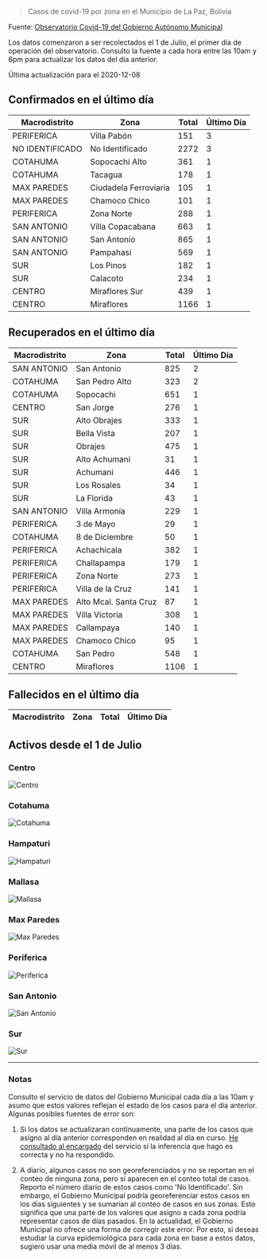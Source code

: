 > Casos de covid-19 por zona en el Municipio de La Paz, Bolivia

Fuente: [Observatorio Covid-19 del Gobierno Autónomo Municipal](http://observatoriocovid19.lapaz.bo/observatorio/index.php/datos-abiertos-covid)

Los datos comenzaron a ser recolectados el 1 de Julio, el primer día de operación del observatorio. Consulto la fuente a cada hora entre las 10am y 6pm para actualizar los datos del día anterior.

Última actualización para el 2020-12-08

## Confirmados en el último día

| Macrodistrito   | Zona                  |   Total |   Último Día |
|-----------------|-----------------------|---------|--------------|
| PERIFERICA      | Villa Pabón           |     151 |            3 |
| NO IDENTIFICADO | No Identificado       |    2272 |            3 |
| COTAHUMA        | Sopocachi Alto        |     361 |            1 |
| COTAHUMA        | Tacagua               |     178 |            1 |
| MAX PAREDES     | Ciudadela Ferroviaria |     105 |            1 |
| MAX PAREDES     | Chamoco Chico         |     101 |            1 |
| PERIFERICA      | Zona Norte            |     288 |            1 |
| SAN ANTONIO     | Villa Copacabana      |     663 |            1 |
| SAN ANTONIO     | San Antonio           |     865 |            1 |
| SAN ANTONIO     | Pampahasi             |     569 |            1 |
| SUR             | Los Pinos             |     182 |            1 |
| SUR             | Calacoto              |     234 |            1 |
| CENTRO          | Miraflores Sur        |     439 |            1 |
| CENTRO          | Miraflores            |    1166 |            1 |

## Recuperados en el último día

| Macrodistrito   | Zona                  |   Total |   Último Día |
|-----------------|-----------------------|---------|--------------|
| SAN ANTONIO     | San Antonio           |     825 |            2 |
| COTAHUMA        | San Pedro Alto        |     323 |            2 |
| COTAHUMA        | Sopocachi             |     651 |            1 |
| CENTRO          | San Jorge             |     276 |            1 |
| SUR             | Alto Obrajes          |     333 |            1 |
| SUR             | Bella Vista           |     207 |            1 |
| SUR             | Obrajes               |     475 |            1 |
| SUR             | Alto Achumani         |      31 |            1 |
| SUR             | Achumani              |     446 |            1 |
| SUR             | Los Rosales           |      34 |            1 |
| SUR             | La Florida            |      43 |            1 |
| SAN ANTONIO     | Villa Armonía         |     229 |            1 |
| PERIFERICA      | 3 de Mayo             |      29 |            1 |
| COTAHUMA        | 8 de Diciembre        |      50 |            1 |
| PERIFERICA      | Achachicala           |     382 |            1 |
| PERIFERICA      | Challapampa           |     179 |            1 |
| PERIFERICA      | Zona Norte            |     273 |            1 |
| PERIFERICA      | Villa de la Cruz      |     141 |            1 |
| MAX PAREDES     | Alto Mcal. Santa Cruz |      87 |            1 |
| MAX PAREDES     | Villa Victoria        |     308 |            1 |
| MAX PAREDES     | Callampaya            |     140 |            1 |
| MAX PAREDES     | Chamoco Chico         |      95 |            1 |
| COTAHUMA        | San Pedro             |     548 |            1 |
| CENTRO          | Miraflores            |    1106 |            1 |

## Fallecidos en el último día

| Macrodistrito   | Zona   | Total   | Último Día   |
|-----------------|--------|---------|--------------|

## Activos desde el 1 de Julio

### Centro

![Centro](plots/activos_centro.png)

### Cotahuma

![Cotahuma](plots/activos_cotahuma.png)

### Hampaturi

![Hampaturi](plots/activos_hampaturi.png)

### Mallasa

![Mallasa](plots/activos_mallasa.png)

### Max Paredes

![Max Paredes](plots/activos_max_paredes.png)

### Periferica

![Periferica](plots/activos_periferica.png)

### San Antonio

![San Antonio](plots/activos_san_antonio.png)

### Sur

![Sur](plots/activos_sur.png)

---

### Notas

Consulto el servicio de datos del Gobierno Municipal cada día a las 10am y asumo que estos valores reflejan el estado de los casos para el día anterior. Algunas posibles fuentes de error son:

1. Si los datos se actualizaran contínuamente, una parte de los casos que asigno al día anterior corresponden en realidad al día en curso. [He consultado al encargado](https://twitter.com/mauforonda/status/1278727234765959168) del servicio si la inferencia que hago es correcta y no ha respondido.

2. A diario, algunos casos no son georeferenciados y no se reportan en el conteo de ninguna zona, pero sí aparecen en el conteo total de casos. Reporto el número diario de estos casos como 'No Identificado'.  Sin embargo, el Gobierno Municipal podría georeferenciar estos casos en los días siguientes y se sumarían al conteo de casos en sus zonas. Esto significa que una parte de los valores que asigno a cada zona podría representar casos de días pasados. En la actualidad, el Gobierno Municipal no ofrece una forma de corregir este error. Por esto, si deseas estudiar la curva epidemiológica para cada zona en base a estos datos, sugiero usar una media móvil de al menos 3 días.
